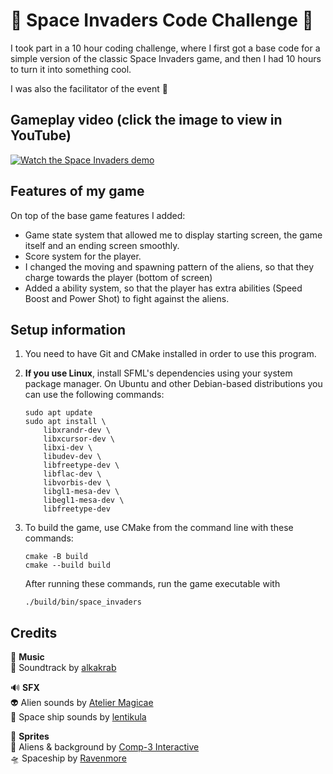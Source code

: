 # 👾 Space Invaders Code Challenge 👾

I took part in a 10 hour coding challenge, where I first got a base code for a simple version of the classic Space Invaders game, and then I had 10 hours to turn it into something cool.  

I was also the facilitator of the event 👾

## Gameplay video (click the image to view in YouTube)

[![Watch the Space Invaders demo](https://img.youtube.com/vi/lC5ufEy9nk8/maxresdefault.jpg)](https://youtu.be/lC5ufEy9nk8)

## Features of my game

On top of the base game features I added:

- Game state system that allowed me to display starting screen, the game itself and an ending screen smoothly.  
- Score system for the player.  
- I changed the moving and spawning pattern of the aliens, so that they charge towards the player (bottom of screen)
- Added a ability system, so that the player has extra abilities (Speed Boost and Power Shot) to fight against the aliens.

## Setup information

1. You need to have Git and CMake installed in order to use this program.

2. **If you use Linux**, install SFML's dependencies using your system package manager. On Ubuntu and other Debian-based distributions you can use the following commands:
   ```
   sudo apt update
   sudo apt install \
       libxrandr-dev \
       libxcursor-dev \
       libxi-dev \
       libudev-dev \
       libfreetype-dev \
       libflac-dev \
       libvorbis-dev \
       libgl1-mesa-dev \
       libegl1-mesa-dev \
       libfreetype-dev
   ```


3. To build the game, use CMake from the command line with these commands:

   ```
   cmake -B build
   cmake --build build
   ```
   
   After running these commands, run the game executable with  

    ```./build/bin/space_invaders```


## Credits

🎵 **Music**  
💖 Soundtrack by [alkakrab](https://alkakrab.itch.io)

🔊 **SFX**  
👽 Alien sounds by [Atelier Magicae](https://ateliermagicae.itch.io)  
🚀 Space ship sounds by [lentikula](https://lentikula.itch.io)

🎨 **Sprites**  
👾 Aliens & background by [Comp-3 Interactive](https://comp3interactive.itch.io)  
🛸 Spaceship by [Ravenmore](https://ravenmore.itch.io)

